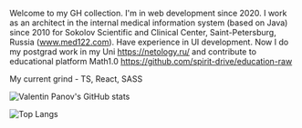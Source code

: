 Welcome to my GH collection. I'm in web development since 2020.
I work as an architect in the internal medical information system (based on Java) since 2010 for Sokolov Scientific and Clinical Center, Saint-Petersburg, Russia (www.med122.com). 
Have experience in UI development. Now I do my postgrad work in my Uni https://netology.ru/ and contribute to educational platform Math1.0 https://github.com/spirit-drive/education-raw

My current grind - TS, React, SASS

![Valentin Panov's GitHub stats](https://github-readme-stats.vercel.app/api?username=valentin-panov)

![Top Langs](https://github-readme-stats.vercel.app/api/top-langs/?username=valentin-panov&layout=compact)
